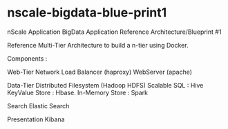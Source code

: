 nscale-bigdata-blue-print1
==========================

nScale Application BigData Application Reference Architecture/Blueprint #1

Reference Multi-Tier Architecture to build a n-tier using Docker.

Components :

Web-Tier
 Network Load Balancer (haproxy)
 WebServer (apache)

Data-Tier
 Distributed Filesystem (Hadoop HDFS)
 Scalable SQL : Hive
 KeyValue Store : Hbase.
 In-Memory Store : Spark

Search 
 Elastic Search

Presentation 
 Kibana
